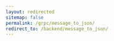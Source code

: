 ```yaml
---
layout: redirected
sitemap: false
permalink: /grpc/message_to_json/
redirect_to: /backend/message_to_json/
---
```

